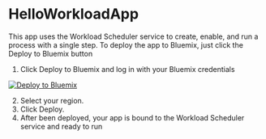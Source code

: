 # HelloWorkloadApp
This app uses the Workload Scheduler service to create, enable, and run a process with a single step. 
To deploy the app to Bluemix, just click the Deploy to Bluemix button

1. Click Deploy to Bluemix and log in with your Bluemix credentials

[![Deploy to Bluemix](https://bluemix.net/deploy/button.png)](https://bluemix.net/deploy?repository=https://github.com/donFotter/HelloWorkloadApp) 


2. Select your region.
3. Click Deploy.
4. After been deployed, your app is bound to the Workload Scheduler service and ready to run


